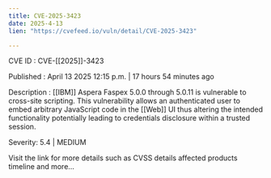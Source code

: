 ```yaml
---
title: CVE-2025-3423
date: 2025-4-13
lien: "https://cvefeed.io/vuln/detail/CVE-2025-3423"

---
```


CVE ID : CVE-[[2025]]-3423

Published :  April 13
2025
12:15 p.m. | 17 hours
54 minutes ago

Description :  [[IBM]] Aspera Faspex 5.0.0 through 5.0.11 is vulnerable to cross-site scripting. This vulnerability allows an authenticated user to embed arbitrary JavaScript code in the  [[Web]] UI thus altering the intended functionality potentially leading to credentials disclosure within a trusted session.

Severity: 5.4 | MEDIUM

Visit the link for more details
such as CVSS details
affected products
timeline
and more...
